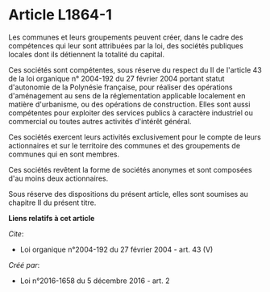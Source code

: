 # Article L1864-1

Les communes et leurs groupements peuvent créer, dans le cadre des compétences qui leur sont attribuées par la loi, des
sociétés publiques locales dont ils détiennent la totalité du capital.

Ces sociétés sont compétentes, sous réserve du respect du II de l'article 43 de la loi organique n° 2004-192 du 27 février
2004 portant statut d'autonomie de la Polynésie française, pour réaliser des opérations d'aménagement au sens de la
réglementation applicable localement en matière d'urbanisme, ou des opérations de construction. Elles sont aussi compétentes
pour exploiter des services publics à caractère industriel ou commercial ou toutes autres activités d'intérêt général.

Ces sociétés exercent leurs activités exclusivement pour le compte de leurs actionnaires et sur le territoire des communes et
des groupements de communes qui en sont membres.

Ces sociétés revêtent la forme de sociétés anonymes et sont composées d'au moins deux actionnaires.

Sous réserve des dispositions du présent article, elles sont soumises au chapitre II du présent titre.

**Liens relatifs à cet article**

_Cite_:

  - Loi organique n°2004-192 du 27 février 2004 - art. 43 (V)

_Créé par_:

  - Loi n°2016-1658 du 5 décembre 2016 - art. 2
